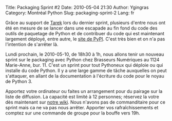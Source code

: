 Title: Packaging Sprint #2
Date: 2010-05-04 21:30
Author: Ygingras
Category: Montréal Python
Slug: packaging-sprint-2
Lang: fr

Grâce au support de [Tarek][] lors du dernier sprint, plusieurs d'entre
nous ont été en mesure de se lancer dans une escapade au fin fond du
code des outils de paquetage de Python et de contribuer du code qui est
maintenant largement déployé, entre autre, le [site de PyPI][]. C'est
très bien et on n'a pas l'intention de s'arrêter là.

Lundi prochain, le 2010-05-10, de 18h30 à 1h, nous allons tenir un
nouveau sprint sur le packaging avec Python chez Brasseurs Numériques au
1124 Marie-Anne, bur. 11. C'est un sprint pour tout Pythoneux qui
déploie ou qui installe du code Python. Il y a une large gamme de tâche
auxquelles on peut s'attaquer, en allant de la documentation à
l'écriture du code pour le noyau de Python 3.

Apportez votre ordinateur ou faites un arrangement pour du pairage sur
la liste de diffusion. La capacité est limité à 12 personnes; réservez
la votre dès maintenant sur [notre wiki][]. Nous n'avons pas de
commanditaire pour ce sprint mais ca ne va pas nous arrêter. Apporter
vos rafraîchissements et comptez sur une commande de groupe pour la
bouffe vers 19h.

<!--:-->

</p>

  [Tarek]: http://tarekziade.wordpress.com/
  [site de PyPI]: http://pypi.python.org/pypi
  [notre wiki]: http://wiki.montrealpython.org/index.php/Packaging_with_distutil2_2
